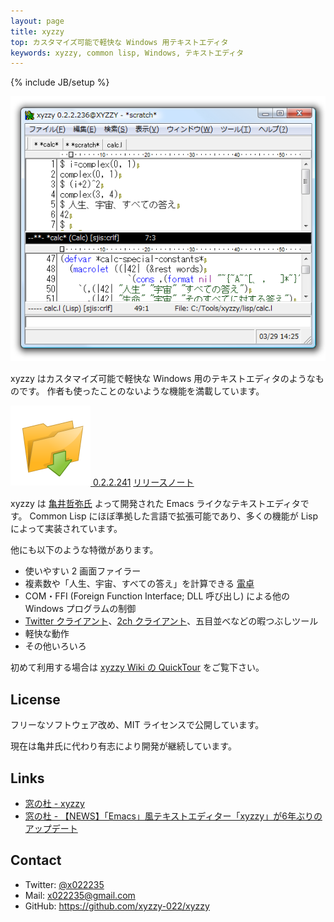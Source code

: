 ```yaml
---
layout: page
title: xyzzy
top: カスタマイズ可能で軽快な Windows 用テキストエディタ
keywords: xyzzy, common lisp, Windows, テキストエディタ
---
```

{% include JB/setup %}

<img class="screenshot" src="images/xyzzy.png" />

xyzzy はカスタマイズ可能で軽快な Windows 用のテキストエディタのようなものです。
作者も使ったことのないような機能を満載しています。

<div class="download">
<a href="https://github.com/downloads/xyzzy-022/xyzzy/xyzzy-0.2.2.241.zip">
<img src="images/download-128.png"/>
<span class="version">0.2.2.241</span></a>
<a class="release-note" href="http://xyzzy-022.github.com/xyzzy/2012/06/29/xyzzy-0_2_2_241-release-note/">リリースノート</a>
</div>

xyzzy は [亀井哲弥氏](http://www.jsdlab.co.jp/~kamei/) よって開発された Emacs ライクなテキストエディタです。
Common Lisp にほぼ準拠した言語で拡張可能であり、多くの機能が Lisp によって実装されています。

他にも以下のような特徴があります。

  * 使いやすい 2 画面ファイラー
  * 複素数や「人生、宇宙、すべての答え」を計算できる [電卓]
  * COM・FFI (Foreign Function Interface; DLL 呼び出し) による他の Windows プログラムの制御
  * [Twitter クライアント]、[2ch クライアント]、五目並べなどの暇つぶしツール
  * 軽快な動作
  * その他いろいろ

  [電卓]: http://xyzzy.s53.xrea.com/wiki/index.php?Calc-mode%A4%CEManual
  [Twitter クライアント]: http://www.moongift.jp/2011/10/20111025-2/
  [2ch クライアント]: http://www7a.biglobe.ne.jp/~hat/xyzzy/2ch-mode.html

初めて利用する場合は [xyzzy Wiki の QuickTour](http://xyzzy.s53.xrea.com/wiki/index.php?QuickTour) をご覧下さい。


## License

フリーなソフトウェア改め、MIT ライセンスで公開しています。

現在は亀井氏に代わり有志により開発が継続しています。


## Links

  * [窓の杜 - xyzzy](http://www.forest.impress.co.jp/lib/offc/document/txteditor/xyzzy.html)
  * [窓の杜 - 【NEWS】「Emacs」風テキストエディター「xyzzy」が6年ぶりのアップデート](http://www.forest.impress.co.jp/docs/news/20120330_522756.html)


## Contact

  * Twitter: [@x022235](https://twitter.com/#!/x022235)
  * Mail: <x022235@gmail.com>
  * GitHub: <https://github.com/xyzzy-022/xyzzy>
